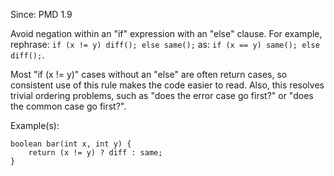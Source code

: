 Since: PMD 1.9

Avoid negation within an &quot;if&quot; expression with an &quot;else&quot; clause.  For example, rephrase:
`if (x != y) diff(); else same();` as: `if (x == y) same(); else diff();`.

Most &quot;if (x != y)&quot; cases without an &quot;else&quot; are often return cases, so consistent use of this
rule makes the code easier to read.  Also, this resolves trivial ordering problems, such
as &quot;does the error case go first?&quot; or &quot;does the common case go first?&quot;.

Example(s):
```
boolean bar(int x, int y) {
    return (x != y) ? diff : same;
}
```
